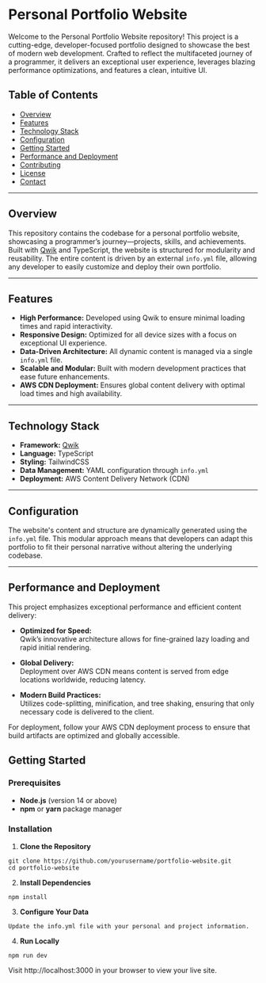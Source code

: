 # Personal Portfolio Website

Welcome to the Personal Portfolio Website repository! This project is a cutting-edge, developer-focused portfolio designed to showcase the best of modern web development. Crafted to reflect the multifaceted journey of a programmer, it delivers an exceptional user experience, leverages blazing performance optimizations, and features a clean, intuitive UI.

## Table of Contents

- [Overview](#overview)
- [Features](#features)
- [Technology Stack](#technology-stack)
- [Configuration](#configuration)
- [Getting Started](#getting-started)
- [Performance and Deployment](#performance-and-deployment)
- [Contributing](#contributing)
- [License](#license)
- [Contact](#contact)

---

## Overview

This repository contains the codebase for a personal portfolio website, showcasing a programmer’s journey—projects, skills, and achievements. Built with [Qwik](https://qwik.builder.io/) and TypeScript, the website is structured for modularity and reusability. The entire content is driven by an external `info.yml` file, allowing any developer to easily customize and deploy their own portfolio.

---

## Features

- **High Performance:** Developed using Qwik to ensure minimal loading times and rapid interactivity.
- **Responsive Design:** Optimized for all device sizes with a focus on exceptional UI experience.
- **Data-Driven Architecture:** All dynamic content is managed via a single `info.yml` file.
- **Scalable and Modular:** Built with modern development practices that ease future enhancements.
- **AWS CDN Deployment:** Ensures global content delivery with optimal load times and high availability.

---

## Technology Stack

- **Framework:** [Qwik](https://qwik.builder.io/)
- **Language:** TypeScript
- **Styling:** TailwindCSS
- **Data Management:** YAML configuration through `info.yml`
- **Deployment:** AWS Content Delivery Network (CDN)

---

## Configuration

The website's content and structure are dynamically generated using the `info.yml` file. This modular approach means that developers can adapt this portfolio to fit their personal narrative without altering the underlying codebase.

---

## Performance and Deployment

This project emphasizes exceptional performance and efficient content delivery:

- **Optimized for Speed:**  
  Qwik’s innovative architecture allows for fine-grained lazy loading and rapid initial rendering.

- **Global Delivery:**  
  Deployment over AWS CDN means content is served from edge locations worldwide, reducing latency.

- **Modern Build Practices:**  
  Utilizes code-splitting, minification, and tree shaking, ensuring that only necessary code is delivered to the client.

For deployment, follow your AWS CDN deployment process to ensure that build artifacts are optimized and globally accessible.

## Getting Started

### Prerequisites

- **Node.js** (version 14 or above)
- **npm** or **yarn** package manager

### Installation

1. **Clone the Repository**
  ```
  git clone https://github.com/yourusername/portfolio-website.git
  cd portfolio-website
  ```

2. **Install Dependencies**
  ```
  npm install
  ```

3. **Configure Your Data**
  ```
  Update the info.yml file with your personal and project information.
  ```

4. **Run Locally**
  ```
  npm run dev
  ```

Visit http://localhost:3000 in your browser to view your live site.